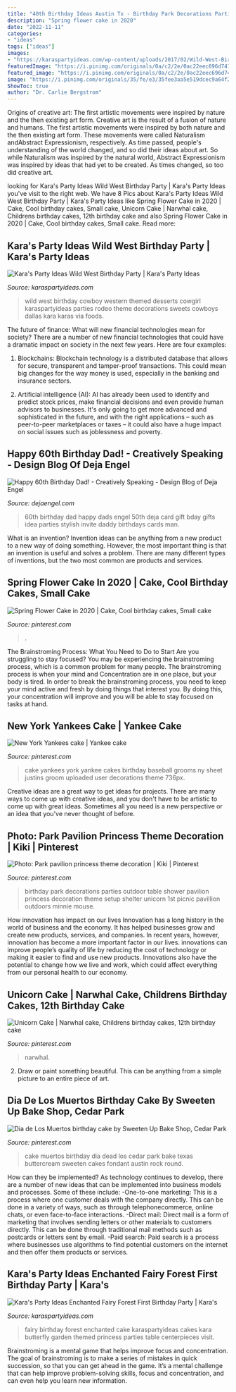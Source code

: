 ```yaml
---
title: "40th Birthday Ideas Austin Tx - Birthday Park Decorations Parties Outdoor Table Shower Pavilion Princess Decoration Theme Setup Shelter Unicorn 1st Picnic Pavillion Outdoors Minnie Mouse"
description: "Spring flower cake in 2020"
date: "2022-11-11"
categories:
- "ideas"
tags: ["ideas"]
images:
- "https://karaspartyideas.com/wp-content/uploads/2017/02/Wild-West-Birthday-Party-via-Karas-Party-Ideas-KarasPartyIdeas.com23.jpg"
featuredImage: "https://i.pinimg.com/originals/0a/c2/2e/0ac22eec696d7413a430f3149fed6f5f.jpg"
featured_image: "https://i.pinimg.com/originals/0a/c2/2e/0ac22eec696d7413a430f3149fed6f5f.jpg"
image: "https://i.pinimg.com/originals/35/fe/e3/35fee3aa5e519dcec9a64f2dc6a4c304.jpg"
ShowToc: true
author: "Dr. Carlie Bergstrom"
---
```



Origins of creative art: The first artistic movements were inspired by nature and the then existing art form.
Creative art is the result of a fusion of nature and humans. The first artistic movements were inspired by both nature and the then existing art form. These movements were called Naturalism andAbstract Expressionism, respectively. As time passed, people's understanding of the world changed, and so did their ideas about art. So while Naturalism was inspired by the natural world, Abstract Expressionism was inspired by ideas that had yet to be created. As times changed, so too did creative art.

	

		
looking for Kara&#039;s Party Ideas Wild West Birthday Party | Kara&#039;s Party Ideas you've visit to the right web. We have 8 Pics about Kara&#039;s Party Ideas Wild West Birthday Party | Kara&#039;s Party Ideas like Spring Flower Cake in 2020 | Cake, Cool birthday cakes, Small cake, Unicorn Cake | Narwhal cake, Childrens birthday cakes, 12th birthday cake and also Spring Flower Cake in 2020 | Cake, Cool birthday cakes, Small cake. Read more:
		
    
## Kara&#039;s Party Ideas Wild West Birthday Party | Kara&#039;s Party Ideas

<img loading=lazy src="https://karaspartyideas.com/wp-content/uploads/2017/02/Wild-West-Birthday-Party-via-Karas-Party-Ideas-KarasPartyIdeas.com23.jpg" onerror="this.onerror=null;this.src='https://tse4.mm.bing.net/th?id=OIP.CKIcLT4m6GlyaLNpMW0EyAHaJ3&amp;pid=15.1';" alt="Kara&#039;s Party Ideas Wild West Birthday Party | Kara&#039;s Party Ideas">

_Source: karaspartyideas.com_

>wild west birthday cowboy western themed desserts cowgirl karaspartyideas parties rodeo theme decorations sweets cowboys dallas kara karas via foods. 

	

The future of finance: What will new financial technologies mean for society?
There are a number of new financial technologies that could have a dramatic impact on society in the next few years. Here are four examples:
1. Blockchains: Blockchain technology is a distributed database that allows for secure, transparent and tamper-proof transactions. This could mean big changes for the way money is used, especially in the banking and insurance sectors.

2. Artificial intelligence (AI): AI has already been used to identify and predict stock prices, make financial decisions and even provide human advisors to businesses. It's only going to get more advanced and sophisticated in the future, and with the right applications – such as peer-to-peer marketplaces or taxes – it could also have a huge impact on social issues such as joblessness and poverty.


    
## Happy 60th Birthday Dad! - Creatively Speaking - Design Blog Of Deja Engel

<img loading=lazy src="http://www.dejaengel.com/blog/wp-content/uploads/2012/08/dad_bday21.jpg" onerror="this.onerror=null;this.src='https://tse1.mm.bing.net/th?id=OIP.4cX5ixHW5s5o2v1NNnh9PgHaHa&amp;pid=15.1';" alt="Happy 60th Birthday Dad! - Creatively Speaking - Design Blog of Deja Engel">

_Source: dejaengel.com_

>60th birthday dad happy dads engel 50th deja card gift bday gifts idea parties stylish invite daddy birthdays cards man. 

	

What is an invention?
Invention ideas can be anything from a new product to a new way of doing something. However, the most important thing is that an invention is useful and solves a problem. There are many different types of inventions, but the two most common are products and services.

    
## Spring Flower Cake In 2020 | Cake, Cool Birthday Cakes, Small Cake

<img loading=lazy src="https://i.pinimg.com/originals/21/cd/e1/21cde14db10ec0daf9a8f0024e668286.jpg" onerror="this.onerror=null;this.src='https://tse4.mm.bing.net/th?id=OIP.TrHJS2O07bn5xewq9MnsygHaLx&amp;pid=15.1';" alt="Spring Flower Cake in 2020 | Cake, Cool birthday cakes, Small cake">

_Source: pinterest.com_

>. 

	

The Brainstroming Process: What You Need to Do to Start
Are you struggling to stay focused? You may be experiencing the brainstroming process, which is a common problem for many people. The brainstroming process is when your mind and Concentration are in one place, but your body is tired. In order to break the brainstroming process, you need to keep your mind active and fresh by doing things that interest you. By doing this, your concentration will improve and you will be able to stay focused on tasks at hand.

    
## New York Yankees Cake | Yankee Cake

<img loading=lazy src="https://i.pinimg.com/originals/c8/94/dc/c894dcae2f0feb4cbc744c5f8c625a06.jpg" onerror="this.onerror=null;this.src='https://tse4.mm.bing.net/th?id=OIP.emBdzmghZHFwqI3lO7BaIgHaJ4&amp;pid=15.1';" alt="New York Yankees cake | Yankee cake">

_Source: pinterest.com_

>cake yankees york yankee cakes birthday baseball grooms ny sheet justins groom uploaded user decorations theme 736px. 

	

Creative ideas are a great way to get ideas for projects. There are many ways to come up with creative ideas, and you don't have to be artistic to come up with great ideas. Sometimes all you need is a new perspective or an idea that you've never thought of before.

    
## Photo: Park Pavilion Princess Theme Decoration | Kiki | Pinterest

<img loading=lazy src="https://s-media-cache-ak0.pinimg.com/736x/2f/fa/b1/2ffab16dc5ecd35e39cab4e5add6362b--party-organization-first-birthday-parties.jpg" onerror="this.onerror=null;this.src='https://tse1.mm.bing.net/th?id=OIP.uZSFBTof_rdeMKABvY3bkAHaFj&amp;pid=15.1';" alt="Photo: Park pavilion princess theme decoration | Kiki | Pinterest">

_Source: pinterest.com_

>birthday park decorations parties outdoor table shower pavilion princess decoration theme setup shelter unicorn 1st picnic pavillion outdoors minnie mouse. 

	

How innovation has impact on our lives
Innovation has a long history in the world of business and the economy. It has helped businesses grow and create new products, services, and companies. In recent years, however, innovation has become a more important factor in our lives. innovations can improve people’s quality of life by reducing the cost of technology or making it easier to find and use new products. Innovations also have the potential to change how we live and work, which could affect everything from our personal health to our economy.

    
## Unicorn Cake | Narwhal Cake, Childrens Birthday Cakes, 12th Birthday Cake

<img loading=lazy src="https://i.pinimg.com/originals/0a/c2/2e/0ac22eec696d7413a430f3149fed6f5f.jpg" onerror="this.onerror=null;this.src='https://tse1.mm.bing.net/th?id=OIP.Ir4lBMFp3AtuNBlxVTAB5QHaIr&amp;pid=15.1';" alt="Unicorn Cake | Narwhal cake, Childrens birthday cakes, 12th birthday cake">

_Source: pinterest.com_

>narwhal. 

	

2. Draw or paint something beautiful. This can be anything from a simple picture to an entire piece of art.

    
## Dia De Los Muertos Birthday Cake By Sweeten Up Bake Shop, Cedar Park

<img loading=lazy src="https://i.pinimg.com/originals/35/fe/e3/35fee3aa5e519dcec9a64f2dc6a4c304.jpg" onerror="this.onerror=null;this.src='https://tse3.mm.bing.net/th?id=OIP.QP7oEPVUglKDmkxDR0fT_AHaJ4&amp;pid=15.1';" alt="Dia de Los Muertos birthday cake by Sweeten Up Bake Shop, Cedar Park">

_Source: pinterest.com_

>cake muertos birthday dia dead los cedar park bake texas buttercream sweeten cakes fondant austin rock round. 

	

How can they be implemented?
As technology continues to develop, there are a number of new ideas that can be implemented into business models and processes. Some of these include: 
-One-to-one marketing: This is a process where one customer deals with the company directly. This can be done in a variety of ways, such as through telephonecommerce, online chats, or even face-to-face interactions. 
-Direct mail: Direct mail is a form of marketing that involves sending letters or other materials to customers directly. This can be done through traditional mail methods such as postcards or letters sent by email. 
-Paid search: Paid search is a process where businesses use algorithms to find potential customers on the internet and then offer them products or services.

    
## Kara&#039;s Party Ideas Enchanted Fairy Forest First Birthday Party | Kara&#039;s

<img loading=lazy src="https://karaspartyideas.com/wp-content/uploads/2018/10/Enchanted-Fairy-Forest-First-Birthday-Party-via-Karas-Party-Ideas-KarasPartyIdeas.com17.jpeg" onerror="this.onerror=null;this.src='https://tse4.mm.bing.net/th?id=OIP.-sIK8sIcbNciCuWxWYAXNAHaLG&amp;pid=15.1';" alt="Kara&#039;s Party Ideas Enchanted Fairy Forest First Birthday Party | Kara&#039;s">

_Source: karaspartyideas.com_

>fairy birthday forest enchanted cake karaspartyideas cakes kara butterfly garden themed princess parties table centerpieces visit. 

	

Brainstroming is a mental game that helps improve focus and concentration. The goal of brainstroming is to make a series of mistakes in quick succession, so that you can get ahead in the game. It’s a mental challenge that can help improve problem-solving skills, focus and concentration, and can even help you learn new information.

